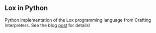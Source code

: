 ## Lox in Python

Python implementation of the Lox programming language from Crafting Interpreters. See the blog [post](https://alabhyajindal.com/plox/) for details!
